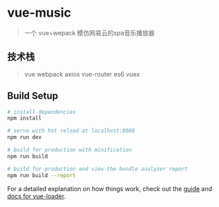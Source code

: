# vue-music

> 一个 vue+wepack 模仿网易云的spa音乐播放器

## 技术栈
>vue webpack axios vue-router es6 vuex 

## Build Setup

``` bash
# install dependencies
npm install

# serve with hot reload at localhost:8080
npm run dev

# build for production with minification
npm run build

# build for production and view the bundle analyzer report
npm run build --report
```

For a detailed explanation on how things work, check out the [guide](http://vuejs-templates.github.io/webpack/) and [docs for vue-loader](http://vuejs.github.io/vue-loader).
